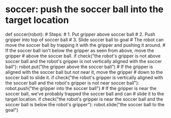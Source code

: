 # soccer: push the soccer ball into the target location
def soccer(robot):
    # Steps:
    #  1. Put gripper above soccer ball
    #  2. Push gripper into top of soccer ball
    #  3. Slide soccer ball to goal
    # The robot can move the soccer ball by trapping it with the gripper and pushing it around.
    # If the soccer ball isn't below the gripper as seen from above, move the gripper
    # above the soccer ball.
    if check("the robot's gripper is not above soccer ball and the robot's gripper is not vertically aligned with the soccer ball"):
        robot.put("the gripper above the soccer ball")
    # If the gripper is aligned with the soccer ball but not near it, move the gripper
    # down to the soccer ball to slide it.
    if check("the robot's gripper is vertically aligned with the soccer ball and the robot's gripper is not near soccer ball"):
        robot.push("the gripper into the soccer ball")
    # If the gripper is near the soccer ball, we've probably trapped the soccer ball and can
    # slide it to the target location.
    if check("the robot's gripper is near the soccer ball and the soccer ball is below the robot's gripper"):
        robot.slide("the soccer ball to the goal")